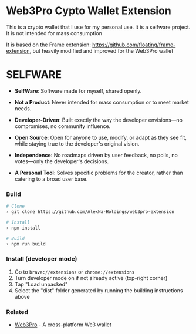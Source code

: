 # Web3Pro Cypto Wallet Extension

This is a crypto wallet that I use for my personal use. It is a selfware project. It is not intended for mass consumption

It is based on the Frame extension: https://github.com/floating/frame-extension, 
but heavily modified and improved for the Web3Pro wallet


# SELFWARE

- **SelfWare**: Software made for myself, shared openly.

- **Not a Product**: Never intended for mass consumption or to meet market needs.

- **Developer-Driven**: Built exactly the way the developer envisions—no compromises, no community influence.

- **Open Source**: Open for anyone to use, modify, or adapt as they see fit, while staying true to the developer's original vision.

- **Independence**: No roadmaps driven by user feedback, no polls, no votes—only the developer's decisions.

- **A Personal Tool**: Solves specific problems for the creator, rather than catering to a broad user base.


### Build
```bash
# Clone
› git clone https://github.com/AlexNa-Holdings/web3pro-extension

# Install
› npm install

# Build
› npm run build
```

### Install (developer mode)

1. Go to `brave://extensions` or `chrome://extensions`
2. Turn developer mode on if not already active (top-right corner)
3. Tap "Load unpacked"
4. Select the "dist" folder generated by running the building instructions above

### Related
  - [Web3Pro](https://github.com/AlexNa-Holdings/web3pro) - A cross-platform We3 wallet
